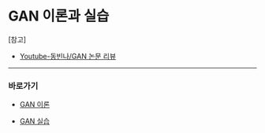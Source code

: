 # GAN 이론과 실습

[참고]

- [Youtube-동빈나/GAN 논문 리뷰](https://www.youtube.com/watch?v=AVvlDmhHgC4&list=PLRx0vPvlEmdADpce8aoBhNnDaaHQN1Typ&index=9)

---

### 바로가기

- [GAN 이론](https://github.com/wjsrlahrlco1998/TIL/blob/master/GAN/GAN.md)

- [GAN 실습](https://github.com/wjsrlahrlco1998/TIL/blob/master/GAN/GAN_code.md)
